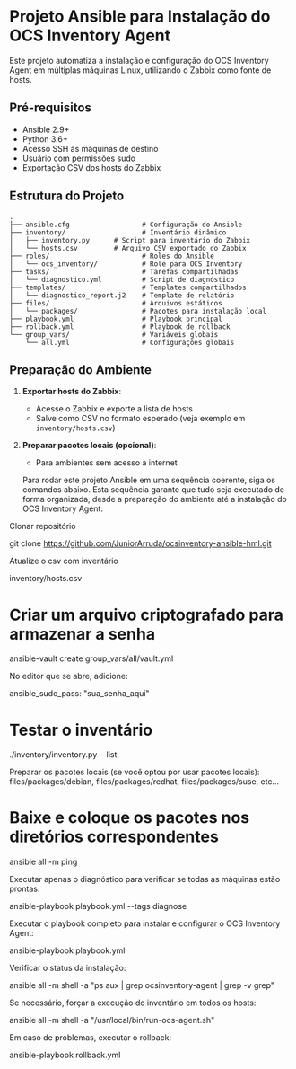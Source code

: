 # Projeto Ansible para Instalação do OCS Inventory Agent

Este projeto automatiza a instalação e configuração do OCS Inventory Agent em múltiplas máquinas Linux, utilizando o Zabbix como fonte de hosts.

## Pré-requisitos

- Ansible 2.9+
- Python 3.6+
- Acesso SSH às máquinas de destino
- Usuário com permissões sudo
- Exportação CSV dos hosts do Zabbix

## Estrutura do Projeto

```
.
├── ansible.cfg                  # Configuração do Ansible
├── inventory/                   # Inventário dinâmico
│   ├── inventory.py      # Script para inventário do Zabbix
│   └── hosts.csv         # Arquivo CSV exportado do Zabbix
├── roles/                       # Roles do Ansible
│   └── ocs_inventory/           # Role para OCS Inventory
├── tasks/                       # Tarefas compartilhadas
│   └── diagnostico.yml          # Script de diagnóstico
├── templates/                   # Templates compartilhados
│   └── diagnostico_report.j2    # Template de relatório
├── files/                       # Arquivos estáticos
│   └── packages/                # Pacotes para instalação local
├── playbook.yml                 # Playbook principal
├── rollback.yml                 # Playbook de rollback
└── group_vars/                  # Variáveis globais
    └── all.yml                  # Configurações globais
```

## Preparação do Ambiente

1. **Exportar hosts do Zabbix**:
   - Acesse o Zabbix e exporte a lista de hosts
   - Salve como CSV no formato esperado (veja exemplo em `inventory/hosts.csv`)

2. **Preparar pacotes locais (opcional)**:
   - Para ambientes sem acesso à internet




   Para rodar este projeto Ansible em uma sequência coerente, siga os comandos abaixo. Esta sequência garante que tudo seja executado de forma organizada, desde a preparação do ambiente até a instalação do OCS Inventory Agent:

Clonar repositório

git clone https://github.com/JuniorArruda/ocsinventory-ansible-hml.git

Atualize o csv com inventário

inventory/hosts.csv

# Criar um arquivo criptografado para armazenar a senha
ansible-vault create group_vars/all/vault.yml

No editor que se abre, adicione:

ansible_sudo_pass: "sua_senha_aqui"

# Testar o inventário
./inventory/inventory.py --list

Preparar os pacotes locais (se você optou por usar pacotes locais):
files/packages/debian, files/packages/redhat, files/packages/suse, etc...
# Baixe e coloque os pacotes nos diretórios correspondentes

ansible all -m ping

Executar apenas o diagnóstico para verificar se todas as máquinas estão prontas:

ansible-playbook playbook.yml --tags diagnose

Executar o playbook completo para instalar e configurar o OCS Inventory Agent:

ansible-playbook playbook.yml

Verificar o status da instalação:

ansible all -m shell -a "ps aux | grep ocsinventory-agent | grep -v grep"

Se necessário, forçar a execução do inventário em todos os hosts:

ansible all -m shell -a "/usr/local/bin/run-ocs-agent.sh"

Em caso de problemas, executar o rollback:

ansible-playbook rollback.yml
